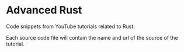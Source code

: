 # Advanced Rust

Code snippets from YouTube tutorials related to Rust.

Each source code file will contain the name and url of the source of the tutorial.
